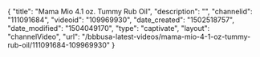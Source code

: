 {
    "title": "Mama Mio 4.1 oz. Tummy Rub Oil",
    "description": "",
    "channelid": "111091684",
    "videoid": "109969930",
    "date_created": "1502518757",
    "date_modified": "1504049170",
    "type": "captivate",
    "layout": "channelVideo",
    "url": "\/bbbusa-latest-videos\/mama-mio-4-1-oz-tummy-rub-oil\/111091684-109969930"
}